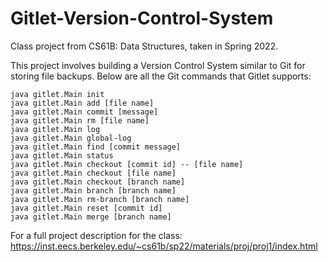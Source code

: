 # Gitlet-Version-Control-System
Class project from CS61B: Data Structures, taken in Spring 2022.

This project involves building a Version Control System similar to Git for storing file backups. Below are all the Git commands that Gitlet supports:
```
java gitlet.Main init
java gitlet.Main add [file name]
java gitlet.Main commit [message]
java gitlet.Main rm [file name]
java gitlet.Main log
java gitlet.Main global-log
java gitlet.Main find [commit message]
java gitlet.Main status
java gitlet.Main checkout [commit id] -- [file name]
java gitlet.Main checkout [file name]
java gitlet.Main checkout [branch name]
java gitlet.Main branch [branch name]
java gitlet.Main rm-branch [branch name]
java gitlet.Main reset [commit id]
java gitlet.Main merge [branch name]
```
For a full project description for the class: https://inst.eecs.berkeley.edu/~cs61b/sp22/materials/proj/proj1/index.html
